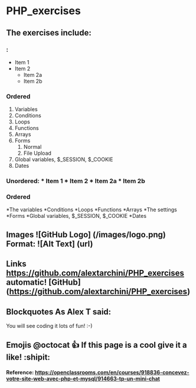 # PHP_exercises
## The exercises include:

### :
* Item 1
* Item 2
    * Item 2a
    * Item 2b
    
### Ordered
1. Variables
2. Conditions
3. Loops
4. Functions
5. Arrays
6. Forms
   1. Normal
   1. File Upload
7. Global variables, $_SESSION, $_COOKIE
8. Dates



### Unordered: * Item 1 * Item 2 * Item 2a * Item 2b

### Ordered

*The variables
*Conditions
*Loops
*Functions
*Arrays
*The settings
*Forms
*Global variables, $_SESSION, $_COOKIE
*Dates

## Images ![GitHub Logo] (/images/logo.png) Format: ![Alt Text] (url)

## Links https://github.com/alextarchini/PHP_exercises automatic! [GitHub] (https://github.com/alextarchini/PHP_exercises)

## Blockquotes As Alex T said:

You will see coding it lots of fun! :-)



## Emojis @octocat 👍 If this page is a cool give it a like! :shipit:

#### Reference: https://openclassrooms.com/en/courses/918836-concevez-votre-site-web-avec-php-et-mysql/914663-tp-un-mini-chat

